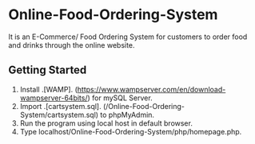 # Online-Food-Ordering-System
It is an E-Commerce/ Food Ordering System for customers to order food and drinks through the online website. 

## Getting Started
1. Install .[WAMP]. (https://www.wampserver.com/en/download-wampserver-64bits/) for mySQL Server. 
2. Import .[cartsystem.sql]. (/Online-Food-Ordering-System/cartsystem.sql) to phpMyAdmin. 
3. Run the program using local host in default browser.
4. Type localhost/Online-Food-Ordering-System/php/homepage.php. 
